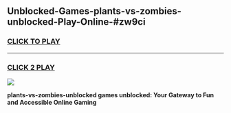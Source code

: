 
## Unblocked-Games-plants-vs-zombies-unblocked-Play-Online-#zw9ci
<h3>
<a href="https://premium.freeplayer.one?title=plants-vs-zombies-unblocked&ref=27F">CLICK TO PLAY</a></h3>
<hr>

<h3>
<a href="https://premium.freeplayer.one?title=plants-vs-zombies-unblocked&ref=27F">CLICK 2 PLAY</a>
  
</h3>

<a href="https://premium.freeplayer.one?title=plants-vs-zombies-unblocked&ref=27F"><img src="https://clearcache.store/games.png"></a>


**plants-vs-zombies-unblocked games unblocked: Your Gateway to Fun and Accessible Online Gaming**
